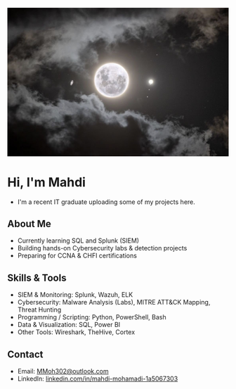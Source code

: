 <p align="center">
  <img src="https://raw.githubusercontent.com/LogsByMahdi/LogsByMahdi/main/moon.jpg" alt="Banner" />
</p>

# Hi, I'm Mahdi

- I'm a recent IT graduate uploading some of my projects here.

## About Me  
- Currently learning SQL and Splunk (SIEM)
- Building hands-on Cybersecurity labs & detection projects
- Preparing for CCNA & CHFI certifications  


## Skills & Tools  
- SIEM & Monitoring: Splunk, Wazuh, ELK  
- Cybersecurity: Malware Analysis (Labs), MITRE ATT&CK Mapping, Threat Hunting  
- Programming / Scripting: Python, PowerShell, Bash  
- Data & Visualization: SQL, Power BI  
- Other Tools: Wireshark, TheHive, Cortex  

## Contact 
- Email: [MMoh302@outlook.com](mailto:MMoh302@outlook.com)  
- LinkedIn: [linkedin.com/in/mahdi-mohamadi-1a5067303](https://www.linkedin.com/in/mahdi-mohamadi-1a5067303)  


